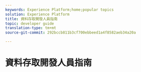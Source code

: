 ```yaml
---
keywords: Experience Platform;home;popular topics
solution: Experience Platform
title: 資料存取開發人員指南
topic: developer guide
translation-type: tm+mt
source-git-commit: 292bccb811b3cf700ebbeed1a4f8582aeb34a20a

---
```



# 資料存取開發人員指南
